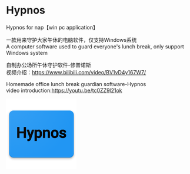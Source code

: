# Hypnos
Hypnos for nap【win pc application】  

一款用来守护大家午休的电脑软件，仅支持Windows系统  
A computer software used to guard everyone's lunch break, only support Windows system

自制办公场所午休守护软件-修普诺斯  
视频介绍：https://www.bilibili.com/video/BV1vD4y167W7/


Homemade office lunch break guardian software-Hypnos  
video introduction:https://youtu.be/tc0ZZ9l21ok

![image](image/hypnos.png)
